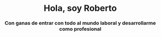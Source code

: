 <h1 align="center">Hola, soy Roberto</h1>
<h3 align="center">Con ganas de entrar con todo al mundo laboral y desarrollarme como profesional</h3>
